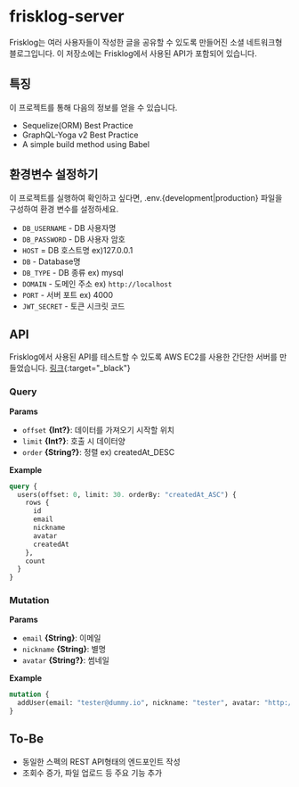 # frisklog-server

Frisklog는 여러 사용자들이 작성한 글을 공유할 수 있도록 만들어진 소셜 네트워크형 블로그입니다. 이 저장소에는 Frisklog에서 사용된 API가 포함되어 있습니다.


## 특징

이 프로젝트를 통해 다음의 정보를 얻을 수 있습니다.
* Sequelize(ORM) Best Practice
* GraphQL-Yoga v2 Best Practice
* A simple build method using Babel


## 환경변수 설정하기

이 프로젝트를 실행하여 확인하고 싶다면, .env.{development|production} 파일을 구성하여 환경 변수를 설정하세요. 
* `DB_USERNAME` - DB 사용자명
* `DB_PASSWORD` - DB 사용자 암호
* `HOST` = DB 호스트명 ex)127.0.0.1
* `DB` - Database명
* `DB_TYPE` - DB 종류 ex) mysql
* `DOMAIN` - 도메인 주소 ex) `http://localhost`
* `PORT` - 서버 포트 ex) 4000
* `JWT_SECRET` - 토큰 시크릿 코드


## API

Frisklog에서 사용된 API를 테스트할 수 있도록 AWS EC2를 사용한 간단한 서버를 만들었습니다. [링크](http://3.34.179.56:4000/graphql){:target="_black"}

### Query

**Params**

* `offset` **{Int?}**: 데이터를 가져오기 시작할 위치
* `limit` **{Int?}**: 호출 시 데이터양
* `order` **{String?}**: 정렬 ex) createdAt_DESC

**Example**

```graphql
query {
  users(offset: 0, limit: 30. orderBy: "createdAt_ASC") {
    rows {
      id
      email
      nickname
      avatar
      createdAt
    },
    count
  }
}
```

### Mutation

**Params**

* `email` **{String}**: 이메일
* `nickname` **{String}**: 별명
* `avatar` **{String?}**: 썸네일

**Example**

```graphql
mutation {
  addUser(email: "tester@dummy.io", nickname: "tester", avatar: "http://testingdomain.com/dummy.png")
}
```


## To-Be

* 동일한 스펙의 REST API형태의 엔드포인트 작성
* 조회수 증가, 파일 업로드 등 주요 기능 추가

